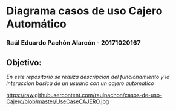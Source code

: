 #  Diagrama casos de uso Cajero Automático 

### Raúl Eduardo Pachón Alarcón - 20171020167 

## Objetivo: 

_En este repositorio se realiza descripcion del funcionamiento y la interaccion basica de un usuario con un cajero automatico_

https://raw.githubusercontent.com/raulpachon/casos-de-uso-Cajero/blob/master/UseCaseCAJERO.jpg
